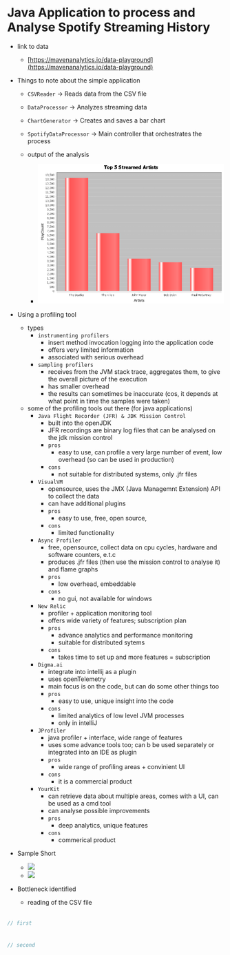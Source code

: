 # Java Application to process and Analyse Spotify Streaming History
- link to data 
    - [https://mavenanalytics.io/data-playground](https://mavenanalytics.io/data-playground)
- Things to note about the simple application
     - `CSVReader` → Reads data from the CSV file
     - `DataProcessor` → Analyzes streaming data
     - `ChartGenerator` → Creates and saves a bar chart
     - `SpotifyDataProcessor` → Main controller that orchestrates the process

    - output of the analysis
        - ![](./javaperformanceoptimization/top_artists_chart.png)

- Using a profiling tool
    - types
        - `instrumenting profilers`
            - insert method invocation logging into the application code
            - offers very limited information
            - associated with serious overhead
        - `sampling profilers`
            - receives from the JVM stack trace, aggregates them, to give the overall picture of the execution
            - has smaller overhead
            - the results can sometimes be inaccurate (cos, it depends at what point in time the samples were taken)
    - some of the profiling tools out there (for java applications)
        - `Java Flight Recorder (JFR) & JDK Mission Control`
            - built into the openJDK
            - JFR recordings are binary log files that can be analysed on the jdk mission control
            - `pros`
                - easy to use, can profile a very large number of event, low overhead (so can be used in production)
            - `cons`
                - not suitable for distributed systems, only .jfr files
        - `VisualVM `
            - opensource, uses the JMX (Java Managemnt Extension) API to collect the data
            - can have additional plugins
            - `pros`
                - easy to use, free, open source, 
            - `cons`
                - limited functionality
        - `Async Profiler`
            - free, opensource, collect data on cpu cycles, hardware and software counters, e.t.c
            - produces .jfr files (then use the mission control to analyse it) and flame graphs
            - `pros`
                - low overhead, embeddable
            - `cons`
                - no gui, not available for windows
        - `New Relic`
            - profiler + application monitoring tool
            - offers wide variety of features; subscription plan
            - `pros`
                - advance analytics and performance monitoring
                - suitable for distributed sytems
            - `cons`
                - takes time to set up and more features = subscription
        - `Digma.ai`
            - integrate into intellij as a plugin
            - uses openTelemetry
            - main focus is on the code, but can do some other things too
            - `pros`
                - easy to use, unique insight into the code
            - `cons`
                - limited analytics of low level JVM processes
                - only in intelliJ
        - `JProfiler`
            - java profiler  + interface, wide range of features
            - uses some advance tools too; can b be used separately or integrated into an IDE as plugin
            - `pros`
                - wide range of profiling areas + convinient UI
            - `cons`
                - it is a commercial product
        - `YourKit`
            - can retrieve data about multiple areas, comes with a UI, can be used as a cmd tool 
            - can analyse possible improvements
            - `pros`
                - deep analytics, unique features
            - `cons`
                - commerical product


- Sample Short
    - ![](./images/first.png)
    - ![](./images/second.png)



- Bottleneck identified
    - reading of the CSV file

```java

// first


// second



```
